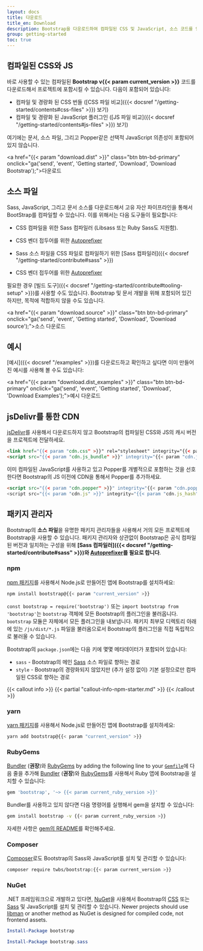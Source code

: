 ```yaml
---
layout: docs
title: 다운로드
title_en: Download
description: Bootstrap을 다운로드하여 컴파일된 CSS 및 JavaScript, 소스 코드를 얻거나 npm, RubyGems 등과 같은 즐겨쓰는 패키지 관리자를 사용해서 포함시키세요.
group: getting-started
toc: true
---
```


## 컴파일된 CSS와 JS

바로 사용할 수 있는 컴파일된 **Bootstrap v{{< param current_version >}}** 코드를 다운로드해서 프로젝트에 포함시킬 수 있습니다. 다음이 포함되어 있습니다:

- 컴파일 및 경량화 된 CSS 번들 ([CSS 파일 비교]({{< docsref "/getting-started/contents#css-files" >}}) 보기)
- 컴파일 및 경량화 된 JavaScript 플러그인 ([JS 파일 비교]({{< docsref "/getting-started/contents#js-files" >}}) 보기)

여기에는 문서, 소스 파일, 그리고 Popper같은 선택적 JavaScript 의존성이 포함되어 있지 않습니다.

<a href="{{< param "download.dist" >}}" class="btn btn-bd-primary" onclick="ga('send', 'event', 'Getting started', 'Download', 'Download Bootstrap');">다운로드</a>

## 소스 파일
Sass, JavaScript, 그리고 문서 소스를 다운로드해서 고유 자산 파이프라인을 통해서 BootStrap를 컴파일할 수 있습니다. 이를 위해서는 다음 도구들이 필요합니다:

- CSS 컴파일을 위한 Sass 컴파일러 (Libsass 또는 Ruby Sass도 지원함).
- CSS 벤더 접두어를 위한 [Autoprefixer](https://github.com/postcss/autoprefixer)

- Sass 소스 파일을 CSS 파일로 컴파일하기 위한 [Sass 컴파일러]({{< docsref "/getting-started/contribute#sass" >}})
- CSS 벤더 접두어를 위한 [Autoprefixer](https://github.com/postcss/autoprefixer)

필요한 경우 [빌드 도구]({{< docsref "/getting-started/contribute#tooling-setup" >}})를 사용할 수도 있습니다. Bootstrap 및 문서 개발을 위해 포함되어 있긴 하지만, 목적에 적합하지 않을 수도 있습니다.

<a href="{{< param "download.source" >}}" class="btn btn-bd-primary" onclick="ga('send', 'event', 'Getting started', 'Download', 'Download source');">소스 다운로드</a>

## 예시

[예시]({{< docsref "/examples" >}})를 다운로드하고 확인하고 싶다면 이미 만들어진 예시를 사용해 볼 수도 있습니다:

<a href="{{< param "download.dist_examples" >}}" class="btn btn-bd-primary" onclick="ga('send', 'event', 'Getting started', 'Download', 'Download Examples');">예시 다운로드</a>

## jsDelivr를 통한 CDN

[jsDelivr](https://www.jsdelivr.com/)를 사용해서 다운로드하지 않고 Bootstrap의 컴파일된 CSS와 JS의 캐시 버전을 프로젝트에 전달하세요.

```html
<link href="{{< param "cdn.css" >}}" rel="stylesheet" integrity="{{< param "cdn.css_hash" >}}" crossorigin="anonymous">
<script src="{{< param "cdn.js_bundle" >}}" integrity="{{< param "cdn.js_bundle_hash" >}}" crossorigin="anonymous"></script>
```

이미 컴파일된 JavaScript를 사용하고 있고 Popper를 개별적으로 포함하는 것을 선호한다면 Bootstrap의 JS 이전에 CDN을 통해서 Popper를 추가하세요.

```html
<script src="{{< param "cdn.popper" >}}" integrity="{{< param "cdn.popper_hash" >}}" crossorigin="anonymous"></script>
<script src="{{< param "cdn.js" >}}" integrity="{{< param "cdn.js_hash" >}}" crossorigin="anonymous"></script>
```

## 패키지 관리자

Bootstrap의 **소스 파일**을 유명한 패키지 관리자들을 사용해서 거의 모든 프로젝트에 Bootstrap을 사용할 수 있습니다. 패키지 관리자와 상관없이 Bootstrap은 공식 컴파일된 버전과 일치하는 구성을 위해 **[Sass 컴파일러]({{< docsref "/getting-started/contribute#sass" >}})와 [Autoprefixer](https://github.com/postcss/autoprefixer)를 필요로 합니다**.

### npm

[npm 패키지](https://www.npmjs.com/package/bootstrap)를 사용해서 Node.js로 만들어진 앱에 Bootstrap를 설치하세요:

```sh
npm install bootstrap@{{< param "current_version" >}}
```

`const bootstrap = require('bootstrap')` 또는 `import bootstrap from 'bootstrap'`는 `bootstrap` 객체에 모든 Bootstrap의 플러그인을 불러옵니다.
`bootstrap` 모듈은 자체에서 모든 플러그인을 내보냅니다. 패키지 최부모 디렉토리 아래에 있는 `/js/dist/*.js` 파일을 불러옴으로서 Bootstrap의 플러그인을 직접 독립적으로 불러올 수 있습니다.

Bootstrap의 `package.json`에는 다음 키에 몇몇 메타데이터가 포함되어 있습니다:

- `sass` - Bootstrap의 메인 [Sass](https://sass-lang.com/) 소스 파일로 향하는 경로
- `style` - Bootstrap의 경량화되지 않았지만 (추가 설정 없이) 기본 설정으로만 컴파일된 CSS로 향하는 경로

{{< callout info >}}
{{< partial "callout-info-npm-starter.md" >}}
{{< /callout >}}

### yarn

[yarn 패키지](https://yarnpkg.com/en/package/bootstrap)를 사용해서 Node.js로 만들어진 앱에 Bootstrap를 설치하세요:

```sh
yarn add bootstrap@{{< param "current_version" >}}
```

### RubyGems

[Bundler](https://bundler.io/) (**권장**)와 [RubyGems](https://rubygems.org/) by adding the following line to your [`Gemfile`](https://bundler.io/gemfile.html)에 다음 줄을 추가해 [Bundler](https://bundler.io/) (**권장**)와 [RubyGems](https://rubygems.org/)를 사용해서 Ruby 앱에 Bootstrap을 설치할 수 있습니다:

```ruby
gem 'bootstrap', '~> {{< param current_ruby_version >}}'
```

Bundler를 사용하고 있지 않다면 다음 명령어를 실행해서 gem을 설치할 수 있습니다:

```sh
gem install bootstrap -v {{< param current_ruby_version >}}
```

자세한 사항은 [gem의 README](https://github.com/twbs/bootstrap-rubygem/blob/master/README.md)를 확인해주세요.

### Composer

[Composer](https://getcomposer.org/)로도 Bootstrap의 Sass와 JavaScript를 설치 및 관리할 수 있습니다:

```sh
composer require twbs/bootstrap:{{< param current_version >}}
```

### NuGet

.NET 프레임워크으로 개발하고 있다면, [NuGet](https://www.nuget.org/)을 사용해서 Bootstrap의 [CSS](https://www.nuget.org/packages/bootstrap/) 또는 [Sass](https://www.nuget.org/packages/bootstrap.sass/) 및 JavaScript를 설치 및 관리할 수 있습니다. Newer projects should use [libman](https://docs.microsoft.com/en-us/aspnet/core/client-side/libman/) or another method as NuGet is designed for compiled code, not frontend assets.

```powershell
Install-Package bootstrap
```

```powershell
Install-Package bootstrap.sass
```
